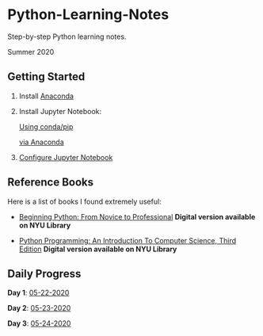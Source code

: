 # Python-Learning-Notes

Step-by-step Python learning notes.

Summer 2020

## Getting Started

1. Install [Anaconda](https://www.anaconda.com/products/individual)

2. Install Jupyter Notebook:

    [Using conda/pip](https://jupyter.org/install.html)

    [via Anaconda](https://jupyter.readthedocs.io/en/latest/install.html)

3. [Configure Jupyter Notebook](https://jupyter-notebook.readthedocs.io/en/stable/config.html)

## Reference Books

Here is a list of books I found extremely useful:

- [Beginning Python: From Novice to Professional](https://www.amazon.com/Beginning-Python-Professional-Magnus-Hetland-ebook/dp/B06XGVVVMG) **Digital version available on NYU Library**

- [Python Programming: An Introduction To Computer Science, Third Edition](https://www.amazon.com/Python-Programming-Introduction-Computer-Science/dp/1590282752) **Digital version available on NYU Library**

## Daily Progress

**Day 1**: [05-22-2020](https://github.com/tong-jin-nyu/Python-Learning-Notes/blob/master/Daily%20Progress/Day%201%20(05-22-2020).ipynb)

**Day 2**: [05-23-2020](https://github.com/tong-jin-nyu/Python-Learning-Notes/blob/master/Daily%20Progress/Day%202%20(05-23-2020).ipynb)

**Day 3**: [05-24-2020](https://github.com/tong-jin-nyu/Python-Learning-Notes/blob/master/Daily%20Progress/Day%203%20(05-24-2020).ipynb)
